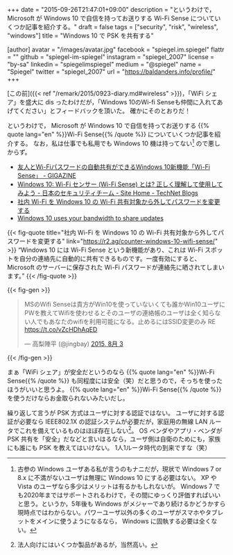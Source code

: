 +++
date = "2015-09-26T21:47:01+09:00"
description = "というわけで， Microsoft が Windows 10 で自信を持ってお送りする Wi-Fi Sense についていくつか記事を紹介する。"
draft = false
tags = ["security", "risk", "wireless", "windows"]
title = "Windows 10 で PSK を共有する"

[author]
  avatar = "/images/avatar.jpg"
  facebook = "spiegel.im.spiegel"
  flattr = ""
  github = "spiegel-im-spiegel"
  instagram = "spiegel_2007"
  license = "by-sa"
  linkedin = "spiegelimspiegel"
  medium = "@spiegel"
  name = "Spiegel"
  twitter = "spiegel_2007"
  url = "https://baldanders.info/profile/"
+++

[この前]({{< ref "/remark/2015/0923-diary.md#wireless" >}})，「WiFi シェア」を盛大に dis ったわけだが，「Windows 10のWi-fi Senseも仲間に入れてあげてください」とフィードバックを頂いた。
確かにそのとおりだ！

というわけで， Microsoft が Windows 10 で自信を持ってお送りする {{% quote lang="en" %}}Wi-Fi Sense{{% /quote %}} についていくつか記事を紹介する。
なお，私は仕事でも私用でも Windows 10 機は持ってない[^a] ので悪しからず。

[^a]: 古参の Windows ユーザある私が言うのもナニだが，現状で Windows 7 or 8.x に不満がないユーザは無理に Windows 10 にする必要はない。 XP や Vista のユーザなら多少はメリットは有るかもしれないが。 Windows 7 でも2020年まではサポートされるわけで，その間にゆっくり評価すればいいと思う。というか，5年後も Windows がメジャーであり続けるかどうかすら現時点ではわからない。パワーユーザ以外の多くのユーザがスマホやタブレットをメインに使うようになるなら， Windows に固執する必要は全くない。

- [友人とWi-Fiパスワードの自動共有ができるWindows 10新機能「Wi-Fi Sense」 - GIGAZINE](http://gigazine.net/news/20150703-windows-10-wifi-sense/)
- [Windows 10: Wi-Fi センサー (Wi-Fi Sense) とは? 正しく理解して使用してみよう - 日本のセキュリティチーム - Site Home - TechNet Blogs](http://blogs.technet.com/b/jpsecurity/archive/2015/08/21/windows-10-wifi-sense.aspx)
- [社内 Wi-Fi を Windows 10 の Wi-Fi 共有対象から外してパスワードを変更する](https://r2.ag/counter-windows-10-wifi-sense/)
- [Windows 10 uses your bandwidth to share updates](http://thenextweb.com/microsoft/2015/07/30/windows-10-steals-your-bandwidth-to-send-other-people-updates/)

{{< fig-quote title="社内 Wi-Fi を Windows 10 の Wi-Fi 共有対象から外してパスワードを変更する" link="https://r2.ag/counter-windows-10-wifi-sense/" >}}
<q>Windows 10 には Wi-Fi Sense という新機能があり、これは Wi-Fi スポットを自分の連絡先に自動的に共有できるものです。一度有効にすると、 Microsoft のサーバーに保存された Wi-Fi パスワードが連絡先に晒されてしまいます。</q>
{{< /fig-quote >}}

{{< fig-gen >}}
<blockquote class="twitter-tweet" lang="ja"><p lang="ja" dir="ltr">MSのWifi Senseは貴方がWin10を使っていないくても誰かWin10ユーザにPWを教えてWifiを使わせるとそのユーザの連絡帳のユーザは全く知らない人でもあなたのwifiを利用可能になる。止めるにはSSID変更のみ RE <a href="https://t.co/vZcHDhAqED">https://t.co/vZcHDhAqED</a></p>&mdash; 高梨陣平 (@jingbay) <a href="https://twitter.com/jingbay/status/628343560291622912">2015, 8月 3</a></blockquote>
{{< /fig-gen >}}

まぁ「WiFi シェア」が安全だというのなら {{% quote lang="en" %}}Wi-Fi Sense{{% /quote %}} も同程度には安全（笑）だと思うので，そっちを使ったほうがいいと思うよ。
{{% quote lang="en" %}}Wi-Fi Sense{{% /quote %}} を使うだけならお金取られないみたいだし。

繰り返して言うが PSK 方式はユーザに対する認証ではない。
ユーザに対する認証が必要なら IEEE802.1X の認証システムが必要だが，家庭用の無線 LAN ルータでこれを備えているものはほぼ存在しない[^b]。
OS ベンダやアプリ・ベンダが PSK 共有を「安全」だなどと言いはるなら，ユーザ側は自衛のためにも，家族にも誰にも PSK を教えてはいけない。
1人1ルータ時代の到来ですな（笑）

[^b]: 法人向けにはいくつか製品があるが，当然高い。
